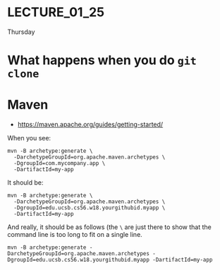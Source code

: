 # LECTURE_01_25
Thursday

# What happens when you do `git clone`


# Maven

* <https://maven.apache.org/guides/getting-started/>

When you see:

```
mvn -B archetype:generate \
  -DarchetypeGroupId=org.apache.maven.archetypes \
  -DgroupId=com.mycompany.app \
  -DartifactId=my-app
```

It should be:

```
mvn -B archetype:generate \
  -DarchetypeGroupId=org.apache.maven.archetypes \
  -DgroupId=edu.ucsb.cs56.w18.yourgithubid.myapp \
  -DartifactId=my-app
```

And really, it should be as follows (the `\` are just there to show that the command line is too long to fit on a single line.

```
mvn -B archetype:generate -DarchetypeGroupId=org.apache.maven.archetypes -DgroupId=edu.ucsb.cs56.w18.yourgithubid.myapp -DartifactId=my-app
```
